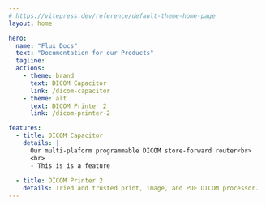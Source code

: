```yaml
---
# https://vitepress.dev/reference/default-theme-home-page
layout: home

hero:
  name: "Flux Docs"
  text: "Documentation for our Products"
  tagline: 
  actions:
    - theme: brand
      text: DICOM Capacitor
      link: /dicom-capacitor
    - theme: alt
      text: DICOM Printer 2
      link: /dicom-printer-2

features:
  - title: DICOM Capacitor
    details: |
      Our multi-plaform programmable DICOM store-forward router<br>
      <br>
      - This is is a feature
  
  - title: DICOM Printer 2
    details: Tried and trusted print, image, and PDF DICOM processor.
---
```


